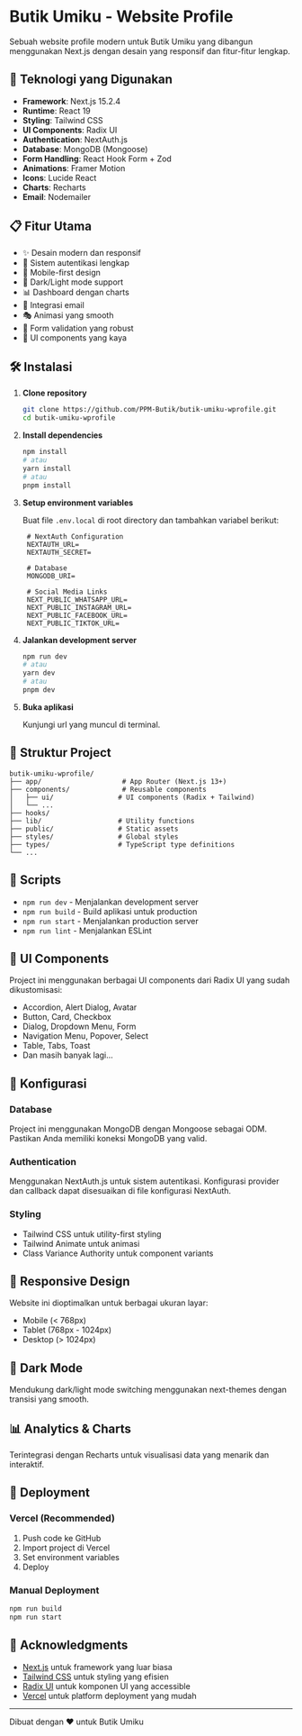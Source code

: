 # Butik Umiku - Website Profile

Sebuah website profile modern untuk Butik Umiku yang dibangun menggunakan Next.js dengan desain yang responsif dan fitur-fitur lengkap.

## 🚀 Teknologi yang Digunakan

- **Framework**: Next.js 15.2.4
- **Runtime**: React 19
- **Styling**: Tailwind CSS
- **UI Components**: Radix UI
- **Authentication**: NextAuth.js
- **Database**: MongoDB (Mongoose)
- **Form Handling**: React Hook Form + Zod
- **Animations**: Framer Motion
- **Icons**: Lucide React
- **Charts**: Recharts
- **Email**: Nodemailer

## 📋 Fitur Utama

- ✨ Desain modern dan responsif
- 🔐 Sistem autentikasi lengkap
- 📱 Mobile-first design
- 🎨 Dark/Light mode support
- 📊 Dashboard dengan charts
- 📧 Integrasi email
- 🎭 Animasi yang smooth
- 📝 Form validation yang robust
- 🎪 UI components yang kaya

## 🛠️ Instalasi

1. **Clone repository**

   ```bash
   git clone https://github.com/PPM-Butik/butik-umiku-wprofile.git
   cd butik-umiku-wprofile
   ```

2. **Install dependencies**

   ```bash
   npm install
   # atau
   yarn install
   # atau
   pnpm install
   ```

3. **Setup environment variables**

   Buat file `.env.local` di root directory dan tambahkan variabel berikut:

   ```env
    # NextAuth Configuration
    NEXTAUTH_URL=
    NEXTAUTH_SECRET=

    # Database 
    MONGODB_URI=

    # Social Media Links 
    NEXT_PUBLIC_WHATSAPP_URL=
    NEXT_PUBLIC_INSTAGRAM_URL=
    NEXT_PUBLIC_FACEBOOK_URL=
    NEXT_PUBLIC_TIKTOK_URL=
   ```

4. **Jalankan development server**

   ```bash
   npm run dev
   # atau
   yarn dev
   # atau
   pnpm dev
   ```

5. **Buka aplikasi**

   Kunjungi url yang muncul di terminal.

## 📁 Struktur Project

```
butik-umiku-wprofile/
├── app/                    # App Router (Next.js 13+)
├── components/             # Reusable components
│   ├── ui/                # UI components (Radix + Tailwind)
│   └── ...
├── hooks/  
├── lib/                   # Utility functions
├── public/                # Static assets
├── styles/                # Global styles
├── types/                 # TypeScript type definitions
└── ...
```

## 🚀 Scripts

- `npm run dev` - Menjalankan development server
- `npm run build` - Build aplikasi untuk production
- `npm run start` - Menjalankan production server
- `npm run lint` - Menjalankan ESLint

## 🎨 UI Components

Project ini menggunakan berbagai UI components dari Radix UI yang sudah dikustomisasi:

- Accordion, Alert Dialog, Avatar
- Button, Card, Checkbox
- Dialog, Dropdown Menu, Form
- Navigation Menu, Popover, Select
- Table, Tabs, Toast
- Dan masih banyak lagi...

## 🔧 Konfigurasi

### Database

Project ini menggunakan MongoDB dengan Mongoose sebagai ODM. Pastikan Anda memiliki koneksi MongoDB yang valid.

### Authentication

Menggunakan NextAuth.js untuk sistem autentikasi. Konfigurasi provider dan callback dapat disesuaikan di file konfigurasi NextAuth.

### Styling

- Tailwind CSS untuk utility-first styling
- Tailwind Animate untuk animasi
- Class Variance Authority untuk component variants

## 📱 Responsive Design

Website ini dioptimalkan untuk berbagai ukuran layar:

- Mobile (< 768px)
- Tablet (768px - 1024px)
- Desktop (> 1024px)

## 🌙 Dark Mode

Mendukung dark/light mode switching menggunakan next-themes dengan transisi yang smooth.

## 📊 Analytics & Charts

Terintegrasi dengan Recharts untuk visualisasi data yang menarik dan interaktif.

## 🚀 Deployment

### Vercel (Recommended)

1. Push code ke GitHub
2. Import project di Vercel
3. Set environment variables
4. Deploy

### Manual Deployment

```bash
npm run build
npm run start
```



## 🙏 Acknowledgments

- [Next.js](https://nextjs.org/) untuk framework yang luar biasa
- [Tailwind CSS](https://tailwindcss.com/) untuk styling yang efisien
- [Radix UI](https://www.radix-ui.com/) untuk komponen UI yang accessible
- [Vercel](https://vercel.com/) untuk platform deployment yang mudah

---

Dibuat dengan ❤️ untuk Butik Umiku
